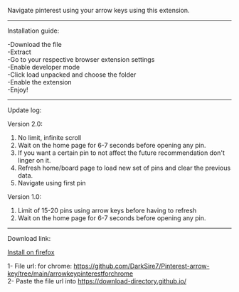 Navigate pinterest using your arrow keys using this extension.

<hr>

Installation guide:

-Download the file <br>
-Extract <br>
-Go to your respective browser extension settings <br> 
-Enable developer mode <br>
-Click load unpacked and choose the folder <br> 
-Enable the extension <br>
-Enjoy!<br>

<hr>

Update log:

Version 2.0:
1. No limit, infinite scroll
2. Wait on the home page for 6-7 seconds before opening any pin.
3. If you want a certain pin to not affect the future recommendation don't linger on it.
4. Refresh home/board page to load new set of pins and clear the previous data.
5. Navigate using first pin

Version 1.0:

1. Limit of 15-20 pins using arrow keys before having to refresh
2. Wait on the home page for 6-7 seconds before opening any pin.

<hr>

Download link:

<a href="https://addons.mozilla.org/en-GB/firefox/addon/pinterest-arrow-navigation/">Install on firefox<a/>  <br>

1- File url:
for chrome: https://github.com/DarkSire7/Pinterest-arrow-key/tree/main/arrowkeypinterestforchrome <br>
2- Paste the file url into https://download-directory.github.io/
